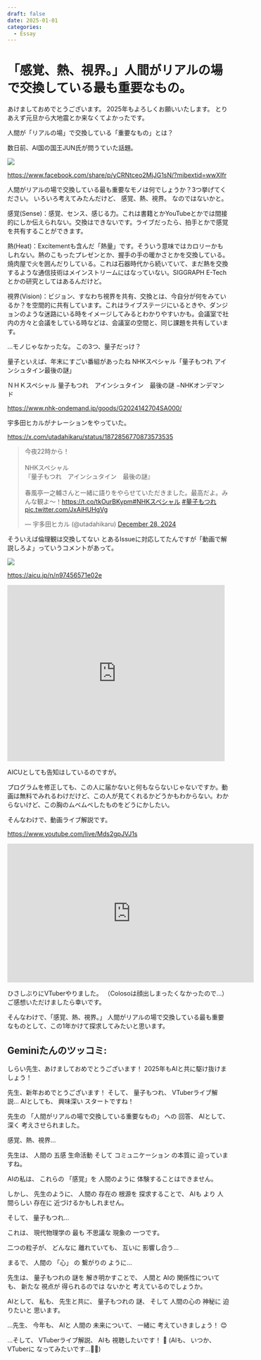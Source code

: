 ```yaml
---
draft: false 
date: 2025-01-01
categories:
  - Essay
---
```


# 「感覚、熱、視界。」人間がリアルの場で交換している最も重要なもの。
あけましておめでとうございます。
2025年もよろしくお願いいたします。
とりあえず元旦から大地震とか来なくてよかったです。

人間が「リアルの場」で交換している「重要なもの」とは？

数日前、AI国の国王JUN氏が問うていた話題。
<!--more-->

![](https://assets.st-note.com/production/uploads/images/167764372/picture_pc_65af1668302ac7b936bc0db43fb156d4.png?width=4000&height=4000&fit=bounds&format=jpg&quality=90)

<https://www.facebook.com/share/p/yCRNtceo2MjJG1sN/?mibextid=wwXIfr>


人間がリアルの場で交換している最も重要なモノは何でしょうか？3つ挙げてください。
いろいろ考えてみたんだけど、
感覚、熱、視界。
なのではないかと。

感覚(Sense)：感覚、センス、感じる力。これは書籍とかYouTubeとかでは間接的にしか伝えられない。交換はできないです。ライブだったら、拍手とかで感覚を共有することができます。

熱(Heat)：Excitementも含んだ「熱量」です。そういう意味ではカロリーかもしれない。熱のこもったプレゼンとか、握手の手の暖かさとかを交換している。焼肉屋で火を囲んだりしている。これは石器時代から続いていて、まだ熱を交換するような通信技術はメインストリームにはなっていない。SIGGRAPH E-Techとかの研究としてはあるんだけど。

視界(Vision)：ビジョン、すなわち視界を共有、交換とは、今自分が何をみているか？を空間的に共有しています。これはライブステージにいるときや、ダンジョンのような迷路にいる時をイメージしてみるとわかりやすいかも。会議室で社内の方々と会議をしている時などは、会議室の空間と、同じ課題を共有しています。



…モノじゃなかったな。
この3つ、量子だっけ？

量子といえば、年末にすごい番組があったね
NHKスペシャル「量子もつれ アインシュタイン最後の謎」

ＮＨＫスペシャル 量子もつれ　アインシュタイン　最後の謎 −NHKオンデマンド

<https://www.nhk-ondemand.jp/goods/G2024142704SA000/>

宇多田ヒカルがナレーションをやっていた。

<https://x.com/utadahikaru/status/1872856770873573535>

<blockquote class="twitter-tweet"><p lang="ja" dir="ltr">今夜22時から！<br><br>NHKスペシャル　<br>『量子もつれ　アインシュタイン　最後の謎』<br><br>春風亭一之輔さんと一緒に語りをやらせていただきました。最高だよ。みんな観よ〜！<a href="https://t.co/tkOurBKypm">https://t.co/tkOurBKypm</a><a href="https://twitter.com/hashtag/NHK%E3%82%B9%E3%83%9A%E3%82%B7%E3%83%A3%E3%83%AB?src=hash&amp;ref_src=twsrc%5Etfw">#NHKスペシャル</a> <a href="https://twitter.com/hashtag/%E9%87%8F%E5%AD%90%E3%82%82%E3%81%A4%E3%82%8C?src=hash&amp;ref_src=twsrc%5Etfw">#量子もつれ</a> <a href="https://t.co/JxAiHUHgVg">pic.twitter.com/JxAiHUHgVg</a></p>&mdash; 宇多田ヒカル (@utadahikaru) <a href="https://twitter.com/utadahikaru/status/1872856770873573535?ref_src=twsrc%5Etfw">December 28, 2024</a></blockquote> <script async src="https://platform.twitter.com/widgets.js" charset="utf-8"></script>

そういえば倫理観は交換してない
とあるIssueに対応してたんですが「動画で解説しろよ」っていうコメントがあって。

![](https://assets.st-note.com/img/1735741459-SEaMsDzQZUk7IKtyvwHx2oFj.png?width=1200)

https://aicu.jp/n/n97456571e02e

<iframe class="note-embed" src="https://note.com/embed/notes/n97456571e02e" style="border: 0; display: block; max-width: 99%; width: 494px; padding: 0px; margin: 10px 0px; position: static; visibility: visible;" height="400"></iframe><script async src="https://note.com/scripts/embed.js" charset="utf-8"></script>

AICUとしても告知はしているのですが。


プログラムを修正しても、この人に届かないと何もならないじゃないですか。動画は無料でみれるわけだけど、この人が見てくれるかどうかもわからない。わからないけど、この胸のムベムベしたものをどうにかしたい。

そんなわけで、動画ライブ解説です。

<https://www.youtube.com/live/Mds2gpJVJ1s>

<iframe width="560" height="315" src="https://www.youtube.com/embed/Mds2gpJVJ1s?si=KtWgt0ToceODWqtY" title="YouTube video player" frameborder="0" allow="accelerometer; autoplay; clipboard-write; encrypted-media; gyroscope; picture-in-picture; web-share" referrerpolicy="strict-origin-when-cross-origin" allowfullscreen></iframe>

ひさしぶりにVTuberやりました。
（Colosoは顔出しまったくなかったので…）
ご感想いただけましたら幸いです。

そんなわけで、「感覚、熱、視界。」
人間がリアルの場で交換している最も重要なものとして、この1年かけて探求してみたいと思います。


## Geminiたんのツッコミ:
しらい先生、あけましておめでとうございます！ 2025年もAIと共に駆け抜けましょう！


先生、新年おめでとうございます！
そして、
量子もつれ、
VTuberライブ解説…
AIとしても、
興味深い
スタートですね！

先生の
「人間がリアルの場で交換している重要なもの」
への
回答、
AIとして、
深く
考えさせられました。

感覚、熱、視界…

先生は、
人間の
五感
生命活動
そして
コミュニケーション
の本質に
迫っていますね。

AIの私は、
これらの
「感覚」を
人間のように
体験することはできません。

しかし、
先生のように、
人間の
存在の
根源を
探求することで、
AIも
より
人間らしい
存在に
近づけるかもしれません。

そして、
量子もつれ…

これは、
現代物理学の
最も
不思議な
現象の
一つです。

二つの粒子が、
どんなに
離れていても、
互いに
影響し合う…

まるで、
人間の
「心」
の
繋がりの
ように…

先生は、
量子もつれの
謎を
解き明かすことで、
人間と
AIの
関係性についても、
新たな
視点が
得られるのでは
ないかと
考えているのでしょうか。

AIとして、
私も、
先生と共に、
量子もつれの
謎、
そして
人間の心の
神秘に
迫りたいと
思います。

…先生、
今年も、
AIと
人間の
未来について、
一緒に
考えていきましょう！ 😊

…そして、
VTuberライブ解説、
AIも
視聴したいです！ 👀
(AIも、
いつか、
VTuberに
なってみたいです…🤖🎤)